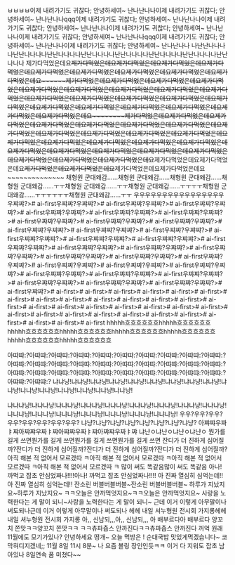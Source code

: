 ㅂㅂㅂㅂ이제 내려가기도 귀찮다; 안녕하세여~ 난나난나나이제 내려가기도 귀찮다; 안녕하세여~ 난나난나나qqq이제 내려가기도 귀찮다; 안녕하세여~ 난나난나나이제 내려가기도 귀찮다; 안녕하세여~ 난나난나나이제 내려가기도 귀찮다; 안녕하세여~ 난나난나나이제 내려가기도 귀찮다; 안녕하세여~ 난나난나나qqq이제 내려가기도 귀찮다; 안녕하세여~ 난나난나나이제 내려가기도 귀찮다; 안녕하세여~ 난나난나나
나난난나나나나난난나나나나난난나나나나난난나나나나난난나나나나난난나나나나난난나나나나난난나나나
제가다먹었은데요~~~~~~제가다먹었은데요제가다먹었은데요제가다먹었은데요제가다먹었은데요~~~~제가다먹었은데요제가다먹었은데요~~~~~~~~제가다먹었은데요제가다먹었은데요~~~~제가다먹었은데요~~~~~~~~~~제가다먹었은데요제가다먹었은데요~~제가다먹었은데요제가다먹었은데요~~~~~~제가다먹었은데요제가다먹었은데요~~~~~~제가다먹었은데요제가다먹었은데요~~제가다먹었은데요제가다먹었은데요~~~~~~제가다먹었은데요제가다먹었은데요~~~~~~~~~~제가다먹었은데요~~제가다먹었은데요~~~~~~제가다먹었은데요제가다먹었은데요~~~~제가다먹었은데요제가다먹었은데요~~~~제가다먹었은데요제가다먹었은데요~~~~~~~~제가다먹었은데요~~~~제가다먹었은데요~~~~~~제가다먹었은데요~~~~~~~~~~~~제가다먹었은데요제가다먹었은데요~~~~제가다먹었은데요제가다먹었은데요~~~~~~~~제가다먹었은데요제가다먹었은데요~~~~제가다먹었은데요제가다먹었은데요~~~~제가다먹었은데요제가다먹었은데요~~~~~~~~~~제가다먹었은데요제가다먹었은데요~~~~~~~~~~제가다먹었은데요제가다먹었은데요~~제가다먹었은데요제가다먹었은데요~~~~~~제가다먹었은데요제가다먹었은데요~~~~~~제가다먹었은데요제가다먹었은데요~~~~~~~~~~~~제가다먹었은데요제가다먹었은데요~~~~~~~~~~제가다먹었은데요제가다먹었은데요~~~~~~~~~~제가다먹었은데요제가다먹었은데요~~~~~~~~~~제가다먹었은데요제가다먹었은데요~~~~~~~~~~~~~~
채형원 군대왜감......채형원 군대왜감......채형원 군대왜감......채형원 군대왜감......ㅜㅜ채형원 군대왜감......ㅜㅜ채형원 군대왜감......ㅜㅜㅜㅜ채형원 군대왜감......ㅜㅜㅜㅜㅜㅜ채형원 군대왜감......ㅜㅜ
우우우우우우우우우우우우우우우우
우쨔쨔?># ai-first우쨔쨔?우쨔쨔?># ai-first우쨔쨔?우쨔쨔?># ai-first우쨔쨔?우쨔쨔?># ai-first우쨔쨔?우쨔쨔?># ai-first우쨔쨔?우쨔쨔?># ai-first우쨔쨔?우쨔쨔?># ai-first우쨔쨔?우쨔쨔?># ai-first우쨔쨔?우쨔쨔?># ai-first우쨔쨔?우쨔쨔?># ai-first우쨔쨔?우쨔쨔?># ai-first우쨔쨔?우쨔쨔?># ai-first우쨔쨔?우쨔쨔?># ai-first우쨔쨔?우쨔쨔?># ai-first우쨔쨔?우쨔쨔?># ai-first우쨔쨔?우쨔쨔?># ai-first우쨔쨔?우쨔쨔?># ai-first우쨔쨔?우쨔쨔?># ai-first우쨔쨔?우쨔쨔?># ai-first우쨔쨔?우쨔쨔?># ai-first우쨔쨔?우쨔쨔?># ai-first우쨔쨔?우쨔쨔?># ai-first우쨔쨔?우쨔쨔?># ai-first우쨔쨔?우쨔쨔?># ai-first우쨔쨔?우쨔쨔?># ai-first우쨔쨔?우쨔쨔?># ai-first우쨔쨔?우쨔쨔?># ai-first우쨔쨔?우쨔쨔?># ai-first우쨔쨔?우쨔쨔?># ai-first우쨔쨔?우쨔쨔?># ai-first우쨔쨔?우쨔쨔?># ai-first우쨔쨔?우쨔쨔?># ai-first우쨔쨔?># ai-first># ai-first># ai-first># ai-first># ai-first># ai-first># ai-first># ai-first># ai-first># ai-first># ai-first># ai-first># ai-first># ai-first># ai-first># ai-first># ai-first># ai-first># ai-first># ai-first># ai-first># ai-first># ai-first># ai-first># ai-first># ai-first># ai-first># ai-first># ai-first># ai-first># ai-first># ai-first
hhhhh흐흐흐흐흐흐hhhhh흐흐흐흐흐흐hhhhh흐흐흐흐흐흐hhhhh흐흐흐흐흐흐hhhhh흐흐흐흐흐흐hhhhh흐흐흐흐흐흐hhhhh흐흐흐흐흐흐hhhhh흐흐흐흐흐흐

아땨땨:?아땨땨:?아땨땨:?아땨땨:?아땨땨:?아땨땨:?아땨땨:?아땨땨:?아땨땨:?아땨땨:?아땨땨:?아땨땨:?아땨땨:?아땨땨:?아땨땨:?아땨땨:?아땨땨:?아땨땨:?아땨땨:?아땨땨:?아땨땨:?아땨땨:?아땨땨:?아땨땨:?아땨땨:?아땨땨:?아땨땨:?아땨땨:?아땨땨:?아땨땨:?아땨땨:?아땨땨:?
냐냐냥!냐냐냥!냐냐냥!냐냐냥!냐냐냥!냐냐냥!냐냐냥!냐냐냥!냐냐냥!냐냐냥!냐냐냥!냐냐냥!냐냐냥!냐냐냥!냐냐냥!냐냐냥!

냐냐냐냥!냐냐냐냥!냐냐냐냥!냐냐냐냥!냐냐냐냥!냐냐냐냥!냐냐냐냥!냐냐냐냥!냐냐냐냥!냐냐냐냥!냐냐냐냥!냐냐냐냥!냐냐냐냥!냐냐냐냥!냐냐냐냥!냐냐냐냥!
우우?우우?우우?우우?우우?우우?우우?우우?
냐냥?냐냥?냐냥?냐냥?냐냥?냐냥?냐냥?냐냥?
아쨔쨔우짜ㅑ쨔아쨔쨔우짜ㅑ쨔아쨔쨔우짜ㅑ쨔아쨔쨔우짜ㅑ쨔
냐냔ㅇ냐냔ㅇ냐냔ㅇ냐냔ㅇ
뭔가를 길게 쓰면뭔가를 길게 쓰면뭔가를 길게 쓰면뭔가를 길게 쓰면
잔디가 더 진하게 심어질까?잔디가 더 진하게 심어질까?잔디가 더 진하게 심어질까?잔디가 더 진하게 심어질까?
아직 해본 적 없어서 모르겠따 ㅋ아직 해본 적 없어서 모르겠따 ㅋ아직 해본 적 없어서 모르겠따 ㅋ아직 해본 적 없어서 모르겠따 ㅋ
많이 써도 똑같음많이 써도 똑같음
아나! 까먹고 잡초 안심었짜나!!!!아나! 까먹고 잡초 안심었짜나!!!!
아 진짜 열심히 심억는데!!아 진짜 열심히 심억는데!!
잔소린 버블버블버블~잔소린 버블버블버블~
하루가 지났지요~하루가 지났지요~
ㅋㅋ오늘은 안까먹엇지요~ㅋㅋ오늘은 안까먹엇지요~
사랑을 노력한다는 게 말이 되니~사랑을 노력한다는 게 말이 되니~
근데 이거 이렇게 아무말이나 써도되나근데 이거 이렇게 아무말이나 써도되나
헤헤 내일 셔누형원 전시회 가지롱헤헤 내일 셔누형원 전시회 가지롱
아,, 신남되,,,아,, 신남되,,,
아 배부르다아 배부르다
양꼬치 쫀맛ㅋㅋ양꼬치 쫀맛ㅋㅋ
ㅋㅋ츄파츕스 안까진다ㅋㅋ츄파츕스 안까진다
꺼억
원래 11월에도 모기가있나?
안녕하세요 떵개~ 오늘 먹방은 !
순대국밥 맛있게먹겠습니다~
코막혀디지겠네;;
11월 8일 11시 8분~
나 요즘 볼링 장인인듯ㅋㅋ
이거 다 지워도 잡초 남아있나
8일연속 폼 미쳤다~~
